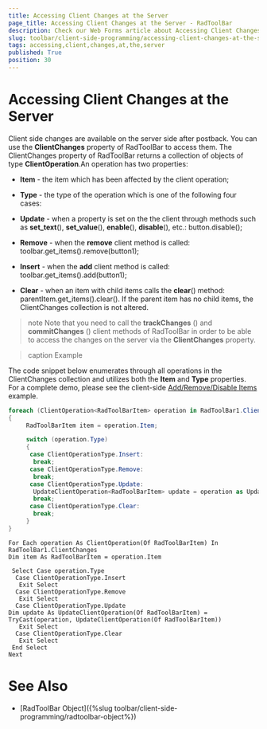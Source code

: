 ```yaml
---
title: Accessing Client Changes at the Server
page_title: Accessing Client Changes at the Server - RadToolBar
description: Check our Web Forms article about Accessing Client Changes at the Server.
slug: toolbar/client-side-programming/accessing-client-changes-at-the-server
tags: accessing,client,changes,at,the,server
published: True
position: 30
---
```


# Accessing Client Changes at the Server


Client side changes are available on the server side after postback. You can use the **ClientChanges** property of RadToolBar to access them. The ClientChanges property of RadToolBar returns a collection of objects of type **ClientOperation**.An operation has two properties:

* **Item** - the item which has been affected by the client operation;

* **Type** - the type of the operation which is one of the following four cases:

* **Update** - when a property is set on the the client through methods such as **set_text**(), **set_value**(), **enable**(), **disable**(), etc.: button.disable();

* **Remove** - when the **remove** client method is called: toolbar.get_items().remove(button1);

* **Insert** - when the **add** client method is called: toolbar.get_items().add(button1);

* **Clear** - when an item with child items calls the **clear**() method: parentItem.get_items().clear(). If the parent item has no child items, the ClientChanges collection is not altered.

>note Note that you need to call the **trackChanges** () and **commitChanges** () client methods of RadToolBar in order to be able to access the changes on the server via the **ClientChanges** property.
>


>caption Example

The code snippet below enumerates through all operations in the ClientChanges collection and utilizes both the **Item** and **Type** properties. For a complete demo, please see the client-side [Add/Remove/Disable Items](https://demos.telerik.com/aspnet-ajax/toolbar/examples/clientside/addremovedisableitems/defaultcs.aspx) example.


````C#
foreach (ClientOperation<RadToolBarItem> operation in RadToolBar1.ClientChanges)
{
     RadToolBarItem item = operation.Item;

     switch (operation.Type)
     {
      case ClientOperationType.Insert:
       break;
      case ClientOperationType.Remove:
       break;
      case ClientOperationType.Update:
       UpdateClientOperation<RadToolBarItem> update = operation as UpdateClientOperation<RadToolBarItem>;
       break;
      case ClientOperationType.Clear:
       break;
     } 
}
````
````VB	
For Each operation As ClientOperation(Of RadToolBarItem) In RadToolBar1.ClientChanges
Dim item As RadToolBarItem = operation.Item

 Select Case operation.Type
  Case ClientOperationType.Insert
   Exit Select
  Case ClientOperationType.Remove
   Exit Select
  Case ClientOperationType.Update
Dim update As UpdateClientOperation(Of RadToolBarItem) = TryCast(operation, UpdateClientOperation(Of RadToolBarItem))
   Exit Select
  Case ClientOperationType.Clear
   Exit Select
 End Select
Next
````

# See Also

 * [RadToolBar Object]({%slug toolbar/client-side-programming/radtoolbar-object%})
